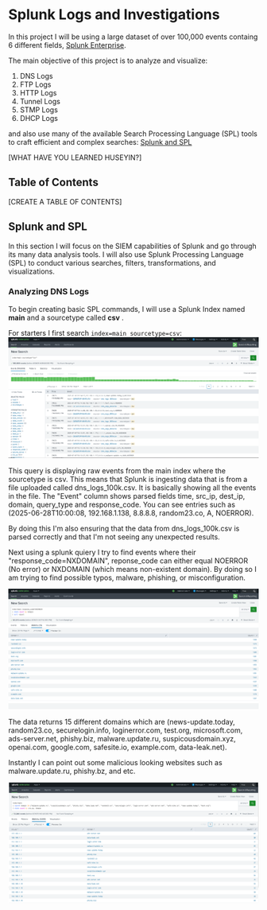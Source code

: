# Splunk Logs and Investigations

In this project I will be using a large dataset of over 100,000 events containg 6 different fields, [Splunk Enterprise](https://www.splunk.com/en_us/products/splunk-enterprise.html). 

The main objective of this project is to analyze and visualize: 

1. DNS Logs
2. FTP Logs
3. HTTP Logs
4. Tunnel Logs
5. STMP Logs
6. DHCP Logs

and also use many of the available Search Processing Language (SPL) tools to craft efficient and complex searches: [Splunk and SPL](#splunk-and-spl)

[WHAT HAVE YOU LEARNED HUSEYIN?]

## Table of Contents

[CREATE A TABLE OF CONTENTS]

## Splunk and SPL

In this section I will focus on the SIEM capabilities of Splunk and go through its many data analysis tools. I will also use Splunk Processing Language (SPL) to conduct various searches, filters, transformations, and visualizations. 

### Analyzing DNS Logs

To begin creating basic SPL commands, I will use a Splunk Index named **main** and a sourcetype called **csv** . 

For starters I first search `index=main sourcetype=csv`:
![](https://github.com/hsimsek1/Splunk-Logs-Analysis/blob/main/dns-log-analysis/screenshots/38b5e7c0537535bb17aa6b2d657868e7.png)

This query is displaying raw events from the main index where the sourcetype is csv. This means that Splunk is ingesting data that is from a file uploaded called dns_logs_100k.csv. It is basically showing all the events in the file. The "Event" column shows parsed fields time, src_ip, dest_ip, domain, query_type and response_code. You can see entries such as (2025-06-28T10:00:08,	192.168.1.138,	8.8.8.8,	random23.co,	A,	NOERROR). 

By doing this I'm also ensuring that the data from dns_logs_100k.csv is parsed correctly and that I'm not seeing any unexpected results.

Next using a splunk quiery I try to find events where their "response_code=NXDOMAIN", reponse_code can either equal NOERROR (No error) or NXDOMAIN (which means non-existent domain). By doing so I am 	trying to find possible typos, malware, phishing, or misconfiguration.

![](https://github.com/hsimsek1/Splunk-Logs-Analysis/blob/main/dns-log-analysis/screenshots/eee4c25e3772350d34b9689e48545434.png)

The data returns 15 different domains which are (news-update.today, random23.co, securelogin.info, loginerror.com, test.org, microsoft.com, ads-server.net, phishy.biz, malware.update.ru, suspicousdomain.xyz, openai.com, google.com, safesite.io, example.com, data-leak.net). 

Instantly I can point out some malicious looking websites such as malware.update.ru, phishy.bz, and etc.

![](https://github.com/hsimsek1/Splunk-Logs-Analysis/blob/main/dns-log-analysis/screenshots/5572455f0c73077a3dbdbc489529978a.png)
